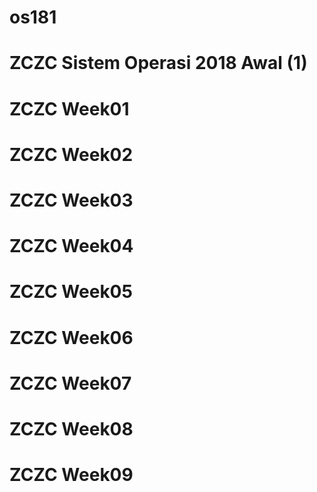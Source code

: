 # os181
# ZCZC Sistem Operasi 2018 Awal (1)
# ZCZC Week01
# ZCZC Week02
# ZCZC Week03
# ZCZC Week04
# ZCZC Week05
# ZCZC Week06
# ZCZC Week07
# ZCZC Week08
# ZCZC Week09

